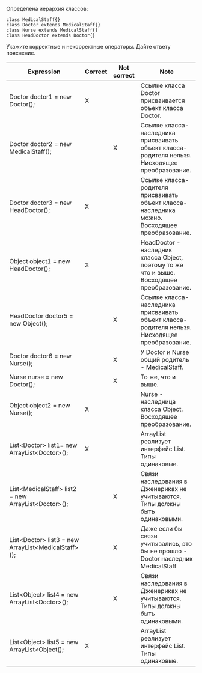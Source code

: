 Определена иерархия классов:
```
class MedicalStaff{}
class Doctor extends MedicalStaff{}
class Nurse extends MedicalStaff{}
class HeadDoctor extends Doctor{}
```
Укажите корректные и некорректные операторы. Дайте ответу пояснение.

 Expression                                             | Correct | Not correct | Note 
--------------------------------------------------------|---------|-------------|-------------------------------------------
Doctor doctor1 = new Doctor();                          | X       |             | Ссылке класса Doctor присваивается объект класса Doctor. 
Doctor doctor2 = new MedicalStaff();                    |         | X           | Ссылке класса-наследника присваивать объект класса-родителя нельзя. Нисходящее преобразование.           
Doctor doctor3 = new HeadDoctor();                      | X       |             | Ссылке класса-родителя присваивать объект класса-наследника можно. Восходящее преобразование.           
Object object1 = new HeadDoctor();                      | X       |             | HeadDoctor - наследник класса Object, поэтому то же что и выше. Восходящее преобразование.           
HeadDoctor doctor5 = new Object();                      |         | X           | Ссылке класса-наследника присваивать объект класса-родителя нельзя. Нисходящее преобразование.          
Doctor doctor6  = new Nurse();                          |         | X           | У Doctor и Nurse общий родитель - MedicalStaff.          
Nurse nurse = new Doctor();                             |         | X           | То же, что и выше.           
Object object2 = new Nurse();                           | X       |             | Nurse - наследница класса Object. Восходящее преобразование.
List\<Doctor> list1= new ArrayList\<Doctor>();          | X       |             | ArrayList реализует интерфейс List. Типы одинаковые.            
List\<MedicalStaff> list2 = new ArrayList\<Doctor>();   |         | X           | Связи наследования в Дженериках не учитываются. Типы должны быть одинаковыми.           
List\<Doctor> list3 = new ArrayList\<MedicalStaff>();   |         | X           | Даже если бы связи учитывались, это бы не прошло - Doctor наследник MedicalStaff           
List\<Object> list4 = new ArrayList\<Doctor>();         |         | X           | Связи наследования в Дженериках не учитываются. Типы должны быть одинаковыми.    
List\<Object> list5 = new ArrayList\<Object();          | X       |             | ArrayList реализует интерфейс List. Типы одинаковые.

